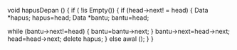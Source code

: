 void hapusDepan () {
if ( !is Empty()) {
if (head->next! = head) {
Data *hapus;
hapus=head;
Data *bantu;
bantu=head;

while (bantu->next!=head)  {
bantu=bantu->next;
}
bantu->next=head->next;
head=head->next;
delete hapus;
}
else awal ();
}
}
